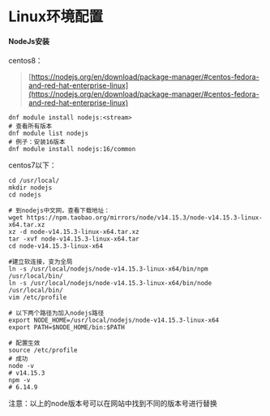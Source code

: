 # Linux环境配置

#### NodeJs安装

centos8：

> [https://nodejs.org/en/download/package-manager/#centos-fedora-and-red-hat-enterprise-linux](https://nodejs.org/en/download/package-manager/#centos-fedora-and-red-hat-enterprise-linux)

```
dnf module install nodejs:<stream>
# 查看所有版本
dnf module list nodejs
# 例子：安装16版本
dnf module install nodejs:16/common
```

centos7以下：

```
cd /usr/local/
mkdir nodejs
cd nodejs

# 到nodejs中文网，查看下载地址：
wget https://npm.taobao.org/mirrors/node/v14.15.3/node-v14.15.3-linux-x64.tar.xz
xz -d node-v14.15.3-linux-x64.tar.xz
tar -xvf node-v14.15.3-linux-x64.tar
cd node-v14.15.3-linux-x64

#建立软连接，变为全局
ln -s /usr/local/nodejs/node-v14.15.3-linux-x64/bin/npm /usr/local/bin/
ln -s /usr/local/nodejs/node-v14.15.3-linux-x64/bin/node /usr/local/bin/
vim /etc/profile

# 以下两个路径为加入nodejs路径  
export NODE_HOME=/usr/local/nodejs/node-v14.15.3-linux-x64  
export PATH=$NODE_HOME/bin:$PATH

# 配置生效
source /etc/profile
# 成功
node -v
# v14.15.3
npm -v
# 6.14.9
```

注意：以上的node版本号可以在网站中找到不同的版本号进行替换
